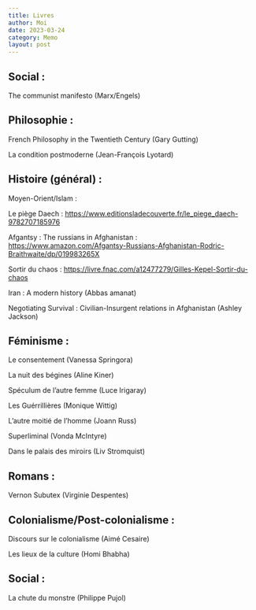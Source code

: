 ```yaml
---
title: Livres
author: Moi
date: 2023-03-24
category: Memo
layout: post
---
```



## Social : 

The communist manifesto (Marx/Engels)

## Philosophie :

French Philosophy in the Twentieth Century (Gary Gutting)

La condition postmoderne (Jean-François Lyotard)

## Histoire (général) :

Moyen-Orient/Islam : 

Le piège Daech : https://www.editionsladecouverte.fr/le_piege_daech-9782707185976

Afgantsy : The russians in Afghanistan : https://www.amazon.com/Afgantsy-Russians-Afghanistan-Rodric-Braithwaite/dp/019983265X

Sortir du chaos : https://livre.fnac.com/a12477279/Gilles-Kepel-Sortir-du-chaos

Iran : A modern history (Abbas amanat)

Negotiating Survival : Civilian-Insurgent relations in Afghanistan (Ashley Jackson)

## Féminisme : 

Le consentement (Vanessa Springora)

La nuit des bégines (Aline Kiner)

Spéculum de l’autre femme (Luce Irigaray)

Les Guérrillières (Monique Wittig)

L’autre moitié de l’homme (Joann Russ)

Superliminal (Vonda McIntyre)

Dans le palais des miroirs (Liv Stromquist)

## Romans :

Vernon Subutex (Virginie Despentes)

## Colonialisme/Post-colonialisme : 

Discours sur le colonialisme (Aimé Cesaire)

Les lieux de la culture (Homi Bhabha)

## Social :

La chute du monstre (Philippe Pujol)
